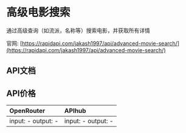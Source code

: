 # 高级电影搜索

通过高级查询（如流派，名称等）搜索电影，并获取所有详情

官网: [https://rapidapi.com/jakash1997/api/advanced-movie-search/](https://rapidapi.com/jakash1997/api/advanced-movie-search/)

## API文档



## API价格

| OpenRouter | APIhub |
|:---|:---|
| input: - output: - | input: - output: - |
